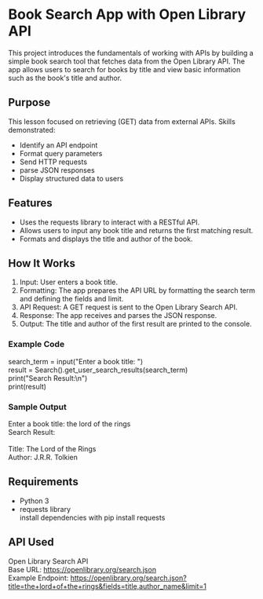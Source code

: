 # Book Search App with Open Library API
This project introduces the fundamentals of working with APIs by building a simple book search tool that fetches data from the Open Library API. The app allows users to search for books by title and view basic information such as the book's title and author.
## Purpose
This lesson focused on retrieving (GET) data from external APIs. Skills demonstrated:
* Identify an API endpoint
* Format query parameters
* Send HTTP requests
* parse JSON responses
* Display structured data to users
## Features
* Uses the requests library to interact with a RESTful API.
* Allows users to input any book title and returns the first matching result.
* Formats and displays the title and author of the book.

## How It Works
1. Input: User enters a book title.
2. Formatting: The app prepares the API URL by formatting the search term and defining the fields and limit.
3. API Request: A GET request is sent to the Open Library Search API.
4. Response: The app receives and parses the JSON response.
5. Output: The title and author of the first result are printed to the console.

### Example Code
search_term = input("Enter a book title: ") <br>
result = Search().get_user_search_results(search_term) <br>
print("Search Result:\n") <br>
print(result) <br>
### Sample Output
Enter a book title: the lord of the rings<br>
Search Result:<br> <br>
Title: The Lord of the Rings<br>
Author: J.R.R. Tolkien <br>

## Requirements
* Python 3
* requests library <br>
install dependencies with pip install requests

## API Used
Open Library Search API <br>
Base URL: https://openlibrary.org/search.json <br>
Example Endpoint: https://openlibrary.org/search.json?title=the+lord+of+the+rings&fields=title,author_name&limit=1



